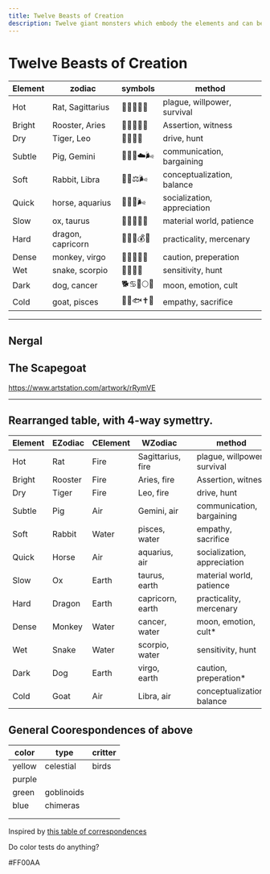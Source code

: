 ```yaml
---
title: Twelve Beasts of Creation
description: Twelve giant monsters which embody the elements and can be petitioned for superpowers.
---
```


#  Twelve Beasts of Creation

Element  | zodiac  |  symbols | method
---|---|---|---
Hot  | Rat, Sagittarius  | 🐀♐🏹🦠🔥  | plague, willpower, survival
Bright  | Rooster, Aries  |  🐓♈🐏🔆🔥 | Assertion, witness
Dry  | Tiger, Leo  | 🐅♌🦁🔥  | drive, hunt
Subtle  | Pig, Gemini  | 🐖♊👬☁️🌬  | communication, bargaining
Soft  | Rabbit, Libra  |  🐇♎⚖🌬 | conceptualization, balance
Quick  | horse, aquarius  |  🐎♒🏺🌬 | socialization, appreciation
Slow  | ox, taurus  | 🐂♉🐂🗻🗿  | material world, patience
Hard  | dragon, capricorn | 🐉♑🐐💰🗿  | practicality, mercenary
Dense  | monkey, virgo  | 🐒♍👧🦧🗿  | caution, preperation
Wet  | snake,  scorpio | 🐍♏🦂🌊  | sensitivity, hunt
Dark  | dog, cancer  |  🐕♋🦀🌕🌊 | moon, emotion, cult
Cold  | goat, pisces  | 🐐♓🐟✝️🌊  | empathy, sacrifice



---


## Nergal











## The Scapegoat

https://www.artstation.com/artwork/rRymVE


---

## Rearranged table, with 4-way symettry.

| Element | EZodiac | CElement | WZodiac           |   | method                      | color  | god        | Cthonic    |
|---------|---------|----------|-------------------|---|-----------------------------|--------|------------|------------|
| Hot     | Rat     | Fire     | Sagittarius, fire |   | plague, willpower, survival | orange | Hephaestus |            |
| Bright  | Rooster | Fire     | Aries, fire       |   | Assertion, witness          | white  | Apollo     |            |
| Dry     | Tiger   | Fire     | Leo, fire         |   | drive, hunt                 | yellow | Ares       |            |
| Subtle  | Pig     | Air      | Gemini, air       |   | communication, bargaining   | pink   | Zeus       |            |
| Soft    | Rabbit  | Water    | pisces, water     |   | empathy, sacrifice          | blue   | Aphrodite  | Melinoë    |
| Quick   | Horse   | Air      | aquarius, air     |   | socialization, appreciation | red    | Hermes     |            |
| Slow    | Ox      | Earth    | taurus, earth     |   | material world, patience    | brown  | , Hera?    | Persephone |
| Hard    | Dragon  | Earth    | capricorn, earth  |   | practicality, mercenary     | grey   | Athena     | Hecate     |
| Dense   | Monkey  | Water    | cancer, water     |   | moon, emotion, cult*        | green  | Demeter    | Hades      |
| Wet     | Snake   | Water    | scorpio, water    |   | sensitivity, hunt           | teal   | Poseidon   |            |
| Dark    | Dog     | Earth    | virgo, earth      |   | caution, preperation*       | black  | Artemis    | Nyx        |
| Cold    | Goat    | Air      | Libra, air        |   | conceptualization, balance  | purple | Hestia     |            |



## General Coorespondences of above

color | type | critter
---|---|---
yellow | celestial | birds
purple ||
green | goblinoids |
blue | chimeras |
||
||





Inspired by [this table of correspondences](http://epicsavingthrow.com/dnd/planescape_planes.htm)


Do color tests do anything?

#FF00AA

